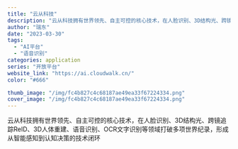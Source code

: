 ```yaml
---
title: "云从科技"
description: "云从科技拥有世界领先、自主可控的核心技术，在人脸识别、3D结构光、跨镜追踪ReID、3D人体重建、语音识别、OCR文字识"
author: "瑞东"
date: "2023-03-30"
tags:
  - "AI平台"
  - "语音识别"
categories: application
series: "开放平台"
website_link: "https://ai.cloudwalk.cn/"
color: "#666"

thumb_image: "/img/fc4b827c4c68187ae49ea33f67224334.png"
cover_image: "/img/fc4b827c4c68187ae49ea33f67224334.png"
---
```


云从科技拥有世界领先、自主可控的核心技术，在人脸识别、3D结构光、跨镜追踪ReID、3D人体重建、语音识别、OCR文字识别等领域打破多项世界纪录，形成从智能感知到认知决策的技术闭环